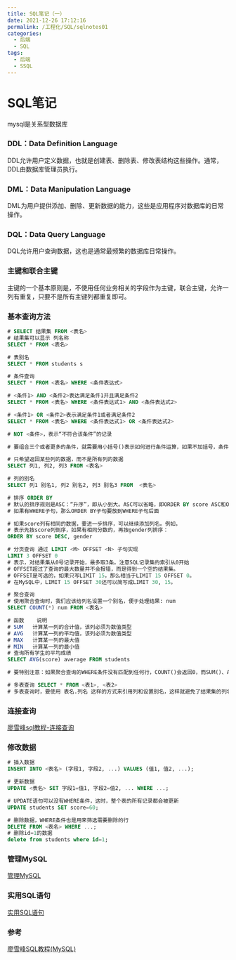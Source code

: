 ```yaml
---
title: SQL笔记（一）
date: 2021-12-26 17:12:16
permalink: /工程化/SQL/sqlnotes01
categories:
  - 后端
  - SQL
tags:
  - 后端
  - SSQL
---
```

# SQL笔记
mysql是关系型数据库

### DDL：Data Definition Language

DDL允许用户定义数据，也就是创建表、删除表、修改表结构这些操作。通常，DDL由数据库管理员执行。

### DML：Data Manipulation Language

DML为用户提供添加、删除、更新数据的能力，这些是应用程序对数据库的日常操作。

### DQL：Data Query Language

DQL允许用户查询数据，这也是通常最频繁的数据库日常操作。

### 主键和联合主键
主键的一个基本原则是，不使用任何业务相关的字段作为主键，联合主键，允许一列有重复，只要不是所有主键列都重复即可。

### 基本查询方法
```sql
# SELECT 结果集 FROM <表名>
# 结果集可以显示 列名称
SELECT * FROM <表名>

# 表别名
SELECT * FROM students s

# 条件查询
SELECT * FROM <表名> WHERE <条件表达式>

# <条件1> AND <条件2>表达满足条件1并且满足条件2
SELECT * FROM <表名> WHERE <条件表达式1> AND <条件表达式2>

# <条件1> OR <条件2>表示满足条件1或者满足条件2
SELECT * FROM <表名> WHERE <条件表达式1> OR <条件表达式2>

# NOT <条件>，表示“不符合该条件”的记录

# 要组合三个或者更多的条件，就需要用小括号()表示如何进行条件运算，如果不加括号，条件运算按照NOT、AND、OR的优先级进行，即NOT优先级最高，其次是AND，最后是OR。加上括号可以改变优先级。

# 只希望返回某些列的数据，而不是所有列的数据
SELECT 列1, 列2, 列3 FROM <表名>

# 列的别名
SELECT 列1 别名1, 列2 别名2, 列3 别名3 FROM  <表名>

# 排序 ORDER BY
# 默认的排序规则是ASC：“升序”，即从小到大。ASC可以省略，即ORDER BY score ASC和ORDER BY score效果一样。DESC：“降序”，
# 如果有WHERE子句，那么ORDER BY子句要放到WHERE子句后面

# 如果score列有相同的数据，要进一步排序，可以继续添加列名。例如，
# 表示先按score列倒序，如果有相同分数的，再按gender列排序：
ORDER BY score DESC, gender

# 分页查询 通过 LIMIT <M> OFFSET <N> 子句实现
LIMIT 3 OFFSET 0
# 表示，对结果集从0号记录开始，最多取3条。注意SQL记录集的索引从0开始
# OFFSET超过了查询的最大数量并不会报错，而是得到一个空的结果集。
# OFFSET是可选的，如果只写LIMIT 15，那么相当于LIMIT 15 OFFSET 0。
# 在MySQL中，LIMIT 15 OFFSET 30还可以简写成LIMIT 30, 15。

# 聚合查询
# 使用聚合查询时，我们应该给列名设置一个别名，便于处理结果: num
SELECT COUNT(*) num FROM <表名>

# 函数	说明
# SUM	计算某一列的合计值，该列必须为数值类型
# AVG	计算某一列的平均值，该列必须为数值类型
# MAX	计算某一列的最大值
# MIN	计算某一列的最小值
# 查询所有学生的平均成绩
SELECT AVG(score) average FROM students

# 要特别注意：如果聚合查询的WHERE条件没有匹配到任何行，COUNT()会返回0，而SUM()、AVG()、MAX()和MIN()会返回NULL：

# 多表查询 SELECT * FROM <表1>, <表2>
# 多表查询时，要使用 表名.列名 这样的方式来引用列和设置别名，这样就避免了结果集的列名重复问题。
```
### 连接查询
[廖雪峰sql教程-连接查询](https://www.bookstack.cn/read/liaoxuefeng-sql/bf30f02838d0e30e.md)

### 修改数据
```sql
# 插入数据
INSERT INTO <表名> (字段1, 字段2, ...) VALUES (值1, 值2, ...);

# 更新数据
UPDATE <表名> SET 字段1=值1, 字段2=值2, ... WHERE ...;

# UPDATE语句可以没有WHERE条件，这时，整个表的所有记录都会被更新
UPDATE students SET score=60;

# 删除数据，WHERE条件也是用来筛选需要删除的行
DELETE FROM <表名> WHERE ...;
# 删除id=1的数据
delete from students where id=1;
```
### 管理MySQL
[管理MySQL](https://www.bookstack.cn/read/liaoxuefeng-sql/567d44abee253c21.md)

### 实用SQL语句
[实用SQL语句](https://www.bookstack.cn/read/liaoxuefeng-sql/e3bf4632fad8f0be.md)

### 参考
[廖雪峰SQL教程(MySQL)](https://www.bookstack.cn/read/liaoxuefeng-sql/b2bc7f8dbfe267a8.md)
